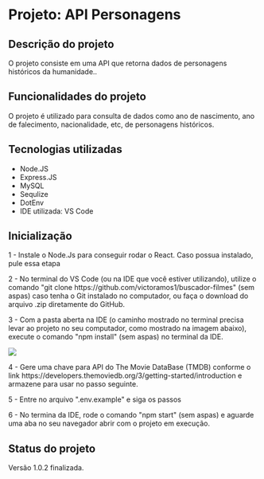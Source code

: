 <h1>Projeto: API Personagens</h1>


<h2>Descrição do projeto</h2>

<p>O projeto consiste em uma API que retorna dados de personagens históricos da humanidade..</p>

<h2>Funcionalidades do projeto</h2>

<p>O projeto é utilizado para consulta de dados como ano de nascimento, ano de falecimento, nacionalidade, etc, de personagens históricos.</p>

<h2>Tecnologias utilizadas</h2>

<ul>
    <li>Node.JS</li>
    <li>Express.JS</li>
    <li>MySQL</li>
    <li>Sequlize</li>
    <li>DotEnv</li>
    <li>IDE utilizada: VS Code</li>
</ul>

<h2>Inicialização</h2>

<p>1 - Instale o Node.Js para conseguir rodar o React. Caso possua instalado, pule essa etapa</p>

<p>2 - No terminal do VS Code (ou na IDE que você estiver utilizando), utilize o comando "git clone https://github.com/victoramos1/buscador-filmes" (sem aspas) caso tenha o Git instalado no computador, ou faça o download do arquivo .zip diretamente do GitHub.</p>

<p>3 - Com a pasta aberta na IDE (o caminho mostrado no terminal precisa levar ao projeto no seu computador, como mostrado na imagem abaixo), execute o comando "npm install" (sem aspas) no terminal da IDE.</p>
<img src="./src/img/caminho.png">

<p>4 - Gere uma chave para API do The Movie DataBase (TMDB) conforme o link https://developers.themoviedb.org/3/getting-started/introduction e armazene para usar no passo seguinte.</p>

<p>5 - Entre no arquivo ".env.example" e siga os passos</p>

<p>6 - No termina da IDE, rode o comando "npm start" (sem aspas) e aguarde uma aba no seu navegador abrir com o projeto em execução.</p>

<h2>Status do projeto</h2>

<p>Versão 1.0.2 finalizada.</p>
